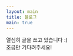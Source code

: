 ```yaml
---
layout: main
title: 블로그
main: true
---
```


<div class="loading-animation">
<div class="wait">
  <p>열심히 글을 쓰고 있습니다 :)<br/>조금만 기다려주세요!</p>
</div>
</div>